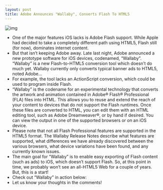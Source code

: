 ```yaml
---
layout: post
title: Adobe Announces "Wallaby", Converts Flash To HTML5
---
```

![img](http://media.idownloadblog.com/wp-content/uploads/2010/08/Adobe-Flash-on-iPhone-e1282007881759.jpg)
* One of the major features iOS lacks is Adobe Flash support. While Apple had decided to take a completely different path using HTML5, Flash still (for now), dominates internet content.
* But that isn’t keeping Adobe away. Late last night, Adobe announced a new prototype software for iOS devices, codenamed, “Wallaby”. “Wallaby” is a new Flash-to-HTML5 conversion tool which doesn’t do much yet. Wallaby currently only converts typical banner ads to HTML5, noted Adobe… 
* For example, the tool lacks an ActionScript conversion, which could be used to program inside Flash.
* “Wallaby” is the codename for an experimental technology that converts the artwork and animation contained in Adobe® Flash® Professional (FLA) files into HTML. This allows you to reuse and extend the reach of your content to devices that do not support the Flash runtimes. Once these files are converted to HTML, you can edit them with an HTML editing tool, such as Adobe Dreamweaver®, or by hand if desired. You can view the output in one of the supported browsers or on an iOS device.
* Please note that not all Flash Professional features are supported in the HTML5 format. The Wallaby Release Notes describe what features are supported, what differences we have already discovered between the various browsers, what device variations have been found, and any currently known issues.
* The main goal for “Wallaby” is to enable easy exporting of Flash content (such as ads) to iOS, which doesn’t support Flash. So, at this point in time, we probably won’t see an all-HTML5 Web for a couple of years. But, this is a start!
* Check out “Wallaby” in action below:
* Let us know your thoughts in the comments!

